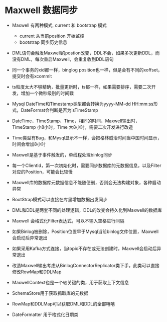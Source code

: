 # Maxwell 数据同步

* Maxwell 有两种模式, current 和 bootstrap 模式
    * current 从当前position 开始监控
    * bootstrap 同步历史信息
    
* DML语句会触发Maxwell的postion改变，DDL不会，如果多次更新DDL，而没有DML，每次重启Maxwell，会重复收到DDL语句

* 同一个事务的xid都一样，binglog position也一样，但是会有不同的xoffset，提交时会有xcommit

* ts粒度太大不够精确，批量更新时，ts都一样，如果需要排序，需要二次开发，增加一个微秒级别的时间戳

* Mysql DateTime和Timestamp类型都会转换为yyyy-MM-dd HH:mm:ss形式，DateFormat会判断是否为isTimeStamp

* DateTime，TimeStamp，Time，相同的时间，Maxwell输出时，TimeStamp 小8小时，Time 大8小时，需要二次开发进行改造

* Time类型有Bug，和Mysql显示不一样，会把格林威治时间当中国时间显示，时间会增加8小时

* Maxwell是基于事件触发的，单线程处理binlog同步

* 每一个ClientId，第一次初始化时，需要同步数据库的元数据信息，以及Filter对应的Position，可能会比较慢

* Maxwell库的数据库元数据信息不能随便删，否则会无法构建对象，各种启动异常

* BootStrap模式可以直接在库里增加数据出发同步      

* DML和DDL是两套不同的处理逻辑，DDL的改变会持久化到Maxwell的数据库

* Maxwell 会格式化Filter表达式，可以不输入空格进行间隔

* 如果Binlog被删除，Position位置早于Mysql当前binlog文件位置，Maxwell会启动后异常退出

* 如果采用Kafka方式连接，当topic不存在或无法创建时，Maxwell会启动后异常退出

* 改造Maxwell输出考虑从BinlogConnectorReplicator类下手，此类可以直接修改RowMap和DDLMap

* MaxwellContext也是一个较关键的类，用于获取上下文信息

* SchemaStore用于获取抓取库的元数据

* RowMap和DDLMap可以获取DML和DDL的全部嘻嘻

* DateFormatter 用于格式化日期类